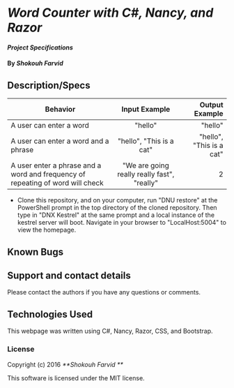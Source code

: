 # _Word Counter with C#, Nancy, and Razor_

#### _Project Specifications_

#### By _**Shokouh Farvid**_

## Description/Specs

| Behavior        | Input Example           | Output Example  |
| ------------- |:-------------:| -----:|
| A user can enter a word | "hello" | "hello" |
| A user can enter a word and a phrase| "hello", "This is a cat" | "hello", "This is a cat" |
| A user enter a phrase and a word and frequency of repeating of word will check | "We are going really really fast", "really"| 2 |


* Clone this repository, and on your computer, run "DNU restore" at the PowerShell prompt in the top directory of the cloned repository. Then type in "DNX Kestrel" at the same prompt and a local instance of the kestrel server will boot. Navigate in your browser to "LocalHost:5004" to view the homepage.

## Known Bugs

## Support and contact details
Please contact the authors if you have any questions or comments.

## Technologies Used
This webpage was written using C#, Nancy, Razor, CSS, and Bootstrap.

### License
Copyright (c) 2016 _**Shokouh Farvid **_

This software is licensed under the MIT license.
